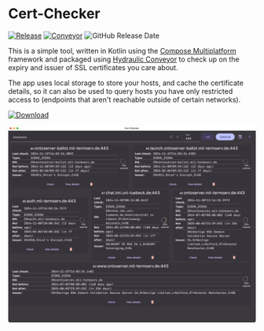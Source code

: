 # Cert-Checker

[![Release](https://img.shields.io/github/v/release/jpwiedekopf/cert-checker)]([https://img.shields.io/github/v/release/jpwiedekopf/cert-checker](https://github.com/jpwiedekopf/cert-checker/releases/latest/))
[![Conveyor](https://img.shields.io/badge/Packaged_with-Conveyor-blue)](https://jpwiedekopf.github.io/cert-checker/download.html)
![GitHub Release Date](https://img.shields.io/github/release-date/jpwiedekopf/cert-checker)

This is a simple tool, written in Kotlin using the [Compose Multiplatform](https://www.jetbrains.com/compose-multiplatform/) framework 
and packaged using [Hydraulic Conveyor](https://conveyor.hydraulic.dev) to check up on the expiry and issuer of SSL certificates you
care about.

The app uses local storage to store your hosts, and cache the certificate details, so it can also be used to query hosts you have only 
restricted access to (endpoints that aren't reachable outside of certain networks).

[![Download](https://img.shields.io/badge/download-from_Conveyor-purple?style=for-the-badge&labelColor=blue
)](https://jpwiedekopf.github.io/cert-checker/download.html)

![Screenshot](./images/screenshot.png)